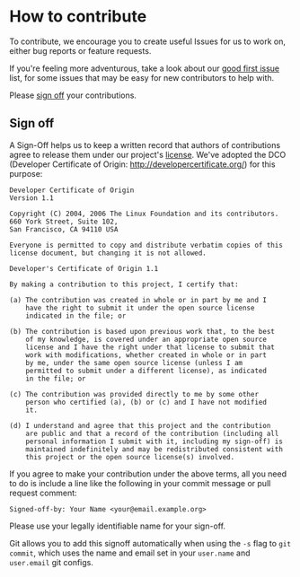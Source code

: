 # How to contribute

To contribute, we encourage you to create useful Issues for us to work on, either bug reports or feature requests.

If you're feeling more adventurous, take a look about our [good first
issue](../../issues?q=is%3Aissue+is%3Aopen+label%3A%22good+first+issue%22)
list, for some issues that may be easy for new contributors to help with.

Please [sign off](#sign-off) your contributions.

## Sign off

A Sign-Off helps us to keep a written record that authors of contributions
agree to release them under our project's [license](LICENSE). We've adopted the
DCO (Developer Certificate of Origin: http://developercertificate.org/) for
this purpose:

```
Developer Certificate of Origin
Version 1.1

Copyright (C) 2004, 2006 The Linux Foundation and its contributors.
660 York Street, Suite 102,
San Francisco, CA 94110 USA

Everyone is permitted to copy and distribute verbatim copies of this
license document, but changing it is not allowed.

Developer's Certificate of Origin 1.1

By making a contribution to this project, I certify that:

(a) The contribution was created in whole or in part by me and I
    have the right to submit it under the open source license
    indicated in the file; or

(b) The contribution is based upon previous work that, to the best
    of my knowledge, is covered under an appropriate open source
    license and I have the right under that license to submit that
    work with modifications, whether created in whole or in part
    by me, under the same open source license (unless I am
    permitted to submit under a different license), as indicated
    in the file; or

(c) The contribution was provided directly to me by some other
    person who certified (a), (b) or (c) and I have not modified
    it.

(d) I understand and agree that this project and the contribution
    are public and that a record of the contribution (including all
    personal information I submit with it, including my sign-off) is
    maintained indefinitely and may be redistributed consistent with
    this project or the open source license(s) involved.
```

If you agree to make your contribution under the above terms, all you need to
do is include a line like the following in your commit message or pull request
comment:

```
Signed-off-by: Your Name <your@email.example.org>
```

Please use your legally identifiable name for your sign-off.

Git allows you to add this signoff automatically when using the `-s`
flag to `git commit`, which uses the name and email set in your
`user.name` and `user.email` git configs.
